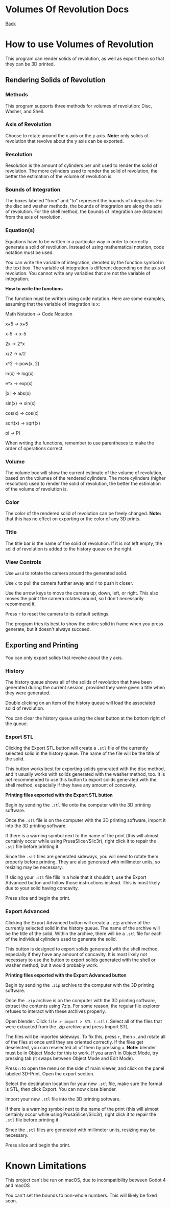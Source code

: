 # Volumes Of Revolution Docs

[Back](https://alexduggan1.github.io/SeniorProject/VolumesOfRevolution/)


# How to use Volumes of Revolution

This program can render solids of revolution, as well as export them so that they can be 3D printed.

## Rendering Solids of Revolution

### Methods

This program supports three methods for volumes of revolution: Disc, Washer, and Shell.


### Axis of Revolution

Choose to rotate around the x axis or the y axis. **Note:** only solids of revolution that revolve about the y axis can be exported.


### Resolution

Resolution is the amount of cylinders per unit used to render the solid of revolution.
The more cylinders used to render the solid of revolution, the better the estimation of the volume of revolution is.


### Bounds of Integration

The boxes labeled "from" and "to" represent the bounds of integration.
For the disc and washer methods, the bounds of integration are along the axis of revolution.
For the shell method, the bounds of integration are distances from the axis of revolution.


### Equation(s)

Equations have to be written in a particular way in order to correctly generate a solid of revolution.
Instead of using mathematical notation, code notation must be used.

You can write the variable of integration, denoted by the function symbol in the text box. The variable of integration is different depending on the axis of revolution.
You cannot write any variables that are not the variable of integration.


**How to write the functions**

The function must be written using code notation. Here are some examples, assuming that the variable of integration is x:

Math Notation -> Code Notation

x+5 -> x+5

x-5 -> x-5

2x -> 2*x

x/2 -> x/2

x^2 -> pow(x, 2)

ln(x) -> log(x)

e^x -> exp(x)

\|x\| -> abs(x)

sin(x) -> sin(x)

cos(x) -> cos(x)

sqrt(x) -> sqrt(x)

pi -> PI


When writing the functions, remember to use parentheses to make the order of operations correct.


### Volume

The volume box will show the current estimate of the volume of revolution, based on the volumes of the rendered cylinders.
The more cylinders (higher resolution) used to render the solid of revolution, the better the estimation of the volume of revolution is.


### Color

The color of the rendered solid of revolution can be freely changed. **Note:** that this has no effect on exporting or the color of any 3D prints.


### Title

The title bar is the name of the solid of revolution.
If it is not left empty, the solid of revolution is added to the history queue on the right.


### View Controls

Use `wasd` to rotate the camera around the generated solid.

Use `c` to pull the camera further away and `f` to push it closer.

Use the arrow keys to move the camera up, down, left, or right. This also moves the point the camera rotates around, so I don't necessarily recommend it.

Press `r` to reset the camera to its default settings.

The program tries its best to show the entire solid in frame when you press generate, but it doesn't always succeed.


## Exporting and Printing

You can only export solids that revolve about the y axis.


### History

The history queue shows all of the solids of revolution that have been generated during the current session, provided they were given a title when they were generated.

Double clicking on an item of the history queue will load the associated solid of revolution.

You can clear the history queue using the clear button at the bottom right of the queue.


### Export STL

Clicking the Export STL button will create a `.stl` file of the currently selected solid in the history queue. The name of the file will be the title of the solid.

This button works best for exporting solids generated with the disc method, and it usually works with solids generated with the washer method, too.
It is *not* recommended to use this button to export solids generated with the shell method, especially if they have any amount of concavity.


**Printing files exported with the Export STL button**

Begin by sending the `.stl` file onto the computer with the 3D printing software.

Once the `.stl` file is on the computer with the 3D printing software, import it into the 3D printing software.

If there is a warning symbol next to the name of the print (this will almost certainly occur while using PrusaSlicer/Slic3r), right click it to repair the `.stl` file before printing it.

Since the `.stl` files are generated sideways, you will need to rotate them properly before printing. They are also generated with millimeter units, so resizing may be necessary.

If slicing your `.stl` file fills in a hole that it shouldn't, use the Export Advanced button and follow those instructions instead. This is most likely due to your solid having concavity.

Press slice and begin the print.


### Export Advanced

Clicking the Export Advanced button will create a `.zip` archive of the currently selected solid in the history queue. The name of the archive will be the title of the solid. Within the archive, there will be a `.stl` file for each of the individual cylinders used to generate the solid.

This button is designed to export solids generated with the shell method, especially if they have any amount of concavity. It is most likely not necessary to use the button to export solids generated with the shell or washer method, but it would probably work.


**Printing files exported with the Export Advanced button**

Begin by sending the `.zip` archive to the computer with the 3D printing software.

Once the `.zip` archive is on the computer with the 3D printing software, extract the contents using 7zip. For some reason, the regular file explorer refuses to interact with these archives properly.

Open blender. Click `file > import > STL (.stl)`. Select all of the files that were extracted from the .zip archive and press Import STL.

The files will be imported sideways. To fix this, press `r`, then `x`, and rotate all of the files at once until they are oriented correctly. If the files get deselected, you can reselected all of them by pressing `a`. **Note:** blender must be in Object Mode for this to work. If you aren't in Object Mode, try pressing tab (it swaps between Object Mode and Edit Mode).

Press `n` to open the menu on the side of main viewer, and click on the panel labeled 3D-Print. Open the export section.

Select the destination location for your new `.stl` file, make sure the format is STL, then click Export. You can now close blender.


Import your new `.stl` file into the 3D printing software.

If there is a warning symbol next to the name of the print (this will almost certainly occur while using PrusaSlicer/Slic3r), right click it to repair the `.stl` file before printing it.

Since the `.stl` files are generated with millimeter units, resizing may be necessary.

Press slice and begin the print.



# Known Limitations

This project can't be run on macOS, due to incompatibility between Godot 4 and macOS

You can't set the bounds to non-whole numbers. This will likely be fixed soon.